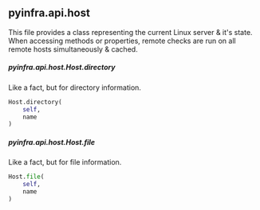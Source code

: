 ## pyinfra.api.host

This file provides a class representing the current Linux server & it's state. When accessing
methods or properties, remote checks are run on all remote hosts simultaneously & cached.

##### pyinfra.api.host.Host.directory

Like a fact, but for directory information.

```py
Host.directory(
    self,
    name
)
```


##### pyinfra.api.host.Host.file

Like a fact, but for file information.

```py
Host.file(
    self,
    name
)
```
